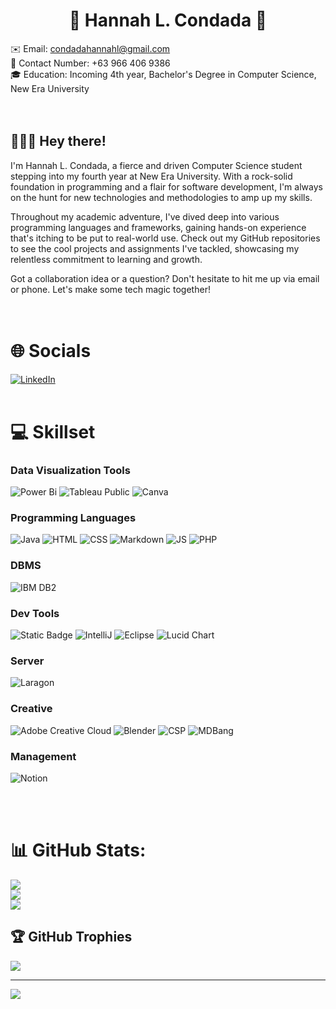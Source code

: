 <h1 align = "center"> 💫 Hannah L. Condada 💫 </h1>

✉️ Email: condadahannahl@gmail.com<br>
📱 Contact Number: +63 966 406 9386<br>
🎓 Education: Incoming 4th year, Bachelor's Degree in Computer Science, New Era University<br><br><br>

## 🙋🏽‍♀️ Hey there! <br>
I'm Hannah L. Condada, a fierce and driven Computer Science student stepping into my fourth year at New Era University.
With a rock-solid foundation in programming and a flair for software development, I'm always on the hunt for new technologies and methodologies to amp up my skills.<br>

Throughout my academic adventure, I've dived deep into various programming languages and frameworks, gaining hands-on experience that's itching to be put to real-world use.
Check out my GitHub repositories to see the cool projects and assignments I've tackled, showcasing my relentless commitment to learning and growth.<br>

Got a collaboration idea or a question? Don't hesitate to hit me up via email or phone. Let's make some tech magic together!<br><br><br>

# 🌐 Socials
[![LinkedIn](https://img.shields.io/badge/LinkedIn-%230077B5.svg?logo=linkedin&logoColor=white)](https://linkedin.com/in/https://www.linkedin.com/in/hannah-condada-906125258/) <br><br>

# 💻 Skillset
### Data Visualization Tools
![Power Bi](https://img.shields.io/badge/power_bi_desktop-F2C811?style=for-the-badge&logo=powerbi&logoColor=black)
![Tableau Public](https://img.shields.io/badge/Tableau_Public-blue?style=for-the-badge)
![Canva](https://img.shields.io/badge/Canva-%2300C4CC.svg?style=for-the-badge&logo=Canva&logoColor=white)

### Programming Languages
![Java](https://img.shields.io/badge/java-%23ED8B00.svg?style=for-the-badge&logo=openjdk&logoColor=white)
![HTML](https://img.shields.io/badge/HTML-orange?style=for-the-badge)
![CSS](https://img.shields.io/badge/CSS-blue?style=for-the-badge)
![Markdown](https://img.shields.io/badge/markdown-%23000000.svg?style=for-the-badge&logo=markdown&logoColor=white)
![JS](https://img.shields.io/badge/JavaScript-yellow?style=for-the-badge&logoColor=%23000000)
![PHP](https://img.shields.io/badge/PHP-%2348568a?style=for-the-badge&logoColor=%23000000)

### DBMS
![IBM DB2](https://img.shields.io/badge/IBM_DB2-Green?style=for-the-badge)

### Dev Tools
![Static Badge](https://img.shields.io/badge/Visual_Studio_Code-%2372b6d4?style=for-the-badge)
![IntelliJ](https://img.shields.io/badge/IntelliJ-%233d3c3b?style=for-the-badge)
![Eclipse](https://img.shields.io/badge/Eclipse-%232b5669?style=for-the-badge)
![Lucid Chart](https://img.shields.io/badge/Lucid_Chart-%23ad632a?style=for-the-badge)

### Server
![Laragon](https://img.shields.io/badge/laragon-%2380cced?style=for-the-badge)

### Creative
![Adobe Creative Cloud](https://img.shields.io/badge/Adobe%20Creative%20Cloud-DA1F26.svg?style=for-the-badge&logo=Adobe%20Creative%20Cloud&logoColor=white) 
![Blender](https://img.shields.io/badge/blender-%23F5792A.svg?style=for-the-badge&logo=blender&logoColor=white) 
![CSP](https://img.shields.io/badge/Clip_Studio_Paint-%23424242?style=for-the-badge)
![MDBang](https://img.shields.io/badge/MediBang-%2361adac?style=for-the-badge)



### Management
![Notion](https://img.shields.io/badge/Notion-%23000000.svg?style=for-the-badge&logo=notion&logoColor=white) 

<br><br>

# 📊 GitHub Stats:
  ![](https://github-readme-stats.vercel.app/api?username=HannahCondada&theme=synthwave&hide_border=false&include_all_commits=false&count_private=true)<br/>
  ![](https://github-readme-streak-stats.herokuapp.com/?user=HannahCondada&theme=synthwave&hide_border=false)<br/>
  ![](https://github-readme-stats.vercel.app/api/top-langs/?username=HannahCondada&theme=synthwave&hide_border=false&include_all_commits=false&count_private=true&layout=compact)

## 🏆 GitHub Trophies
![](https://github-profile-trophy.vercel.app/?username=HannahCondada&theme=radical&no-frame=false&no-bg=false&margin-w=4)

---
[![](https://visitcount.itsvg.in/api?id=HannahCondada&icon=7&color=8)](https://visitcount.itsvg.in)
